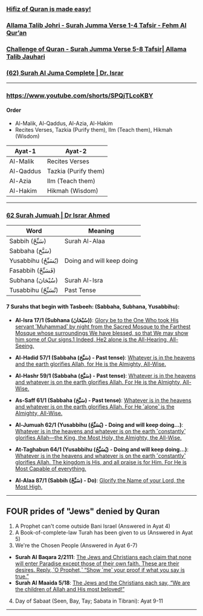### [Hifiz of Quran is made easy!](https://www.youtube.com/watch?v=arRe0gLSCdE)
### [Allama Talib Johri - Surah Jumma Verse 1-4 Tafsir - Fehm Al Qur’an](https://www.youtube.com/watch?v=yWTJn9wZtmA)
### [Challenge of Quran - Surah Jumma Verse 5-8 Tafsir| Allama Talib Jauhari](https://www.youtube.com/watch?v=AzT09icJsKw)
### [(62) Surah Al Juma Complete | Dr. Israr](https://www.youtube.com/watch?v=zi4F1Z0ISdA)

***
### https://www.youtube.com/shorts/SPQjTLcoKBY

#### Order
* Al-Malik, Al-Qaddus, Al-Azia, Al-Hakim
* Recites Verses, Tazkia (Purify them), Ilm (Teach them), Hikmah (Wisdom)

| Ayat-1 | Ayat-2 |
|---|---|
| Al-Malik | Recites Verses |
| Al-Qaddus | Tazkia (Purify them) | 
| Al-Azia | Ilm (Teach them) |
| Al-Hakim | Hikmah (Wisdom)|

***

### [62 Surah Jumuah | Dr Israr Ahmed](https://www.youtube.com/watch?v=4IKacXNU6fI)

| Word | Meaning| 
|---|---|
| Sabbih (سَبِّحْ)     | Surah Al-Alaa|
| Sabbaha (سَبَّحَ)    ||
| Yusabbihu (يُسَبِّحُ) | Doing and will keep doing |
| Fasabbih (فَسَبِّحْ)  ||
| Subhana (سُبْحَانَ)  | Surah Al-Isra|
| Tusabbihu (تُسَبِّحُ) | Past Tense|


#### 7 Surahs that begin with Tasbeeh: (Sabbaha, Subhana, Yusabbihu):
* __Al-Isra 17/1 (Subhana (سُبْحَانَ))__: [Glory be to the One Who took His servant ˹Muḥammad˺ by night from the Sacred Mosque to the Farthest Mosque whose surroundings We have blessed, so that We may show him some of Our signs.1 Indeed, He2 alone is the All-Hearing, All-Seeing.](https://quranwbw.com/17/1)

* __Al-Hadid 57/1 (Sabbaha (سَبَّحَ) - Past tense)__: [Whatever is in the heavens and the earth glorifies Allah, for He is the Almighty, All-Wise.](https://quranwbw.com/57/1) 
* __Al-Hashr 59/1 (Sabbaha (سَبَّحَ) - Past tense)__: [Whatever is in the heavens and whatever is on the earth glorifies Allah. For He is the Almighty, All-Wise.](https://quranwbw.com/59/1)  
* __As-Saff 61/1 (Sabbaha (سَبَّحَ) - Past tense)__: [Whatever is in the heavens and whatever is on the earth glorifies Allah. For He ˹alone˺ is the Almighty, All-Wise.](https://quranwbw.com/61/1) 

* __Al-Jumuah 62/1 (Yusabbihu (يُسَبِّحُ) - Doing and will keep doing...)__: [Whatever is in the heavens and whatever is on the earth ˹constantly˺ glorifies Allah—the King, the Most Holy, the Almighty, the All-Wise.](https://quranwbw.com/62/1)
* __At-Taghabun 64/1 (Yusabbihu (يُسَبِّحُ) - Doing and will keep doing...)__: [Whatever is in the heavens and whatever is on the earth ˹constantly˺ glorifies Allah. The kingdom is His, and all praise is for Him. For He is Most Capable of everything.](https://quranwbw.com/64/1)

* __Al-Alaa 87/1 (Sabbih (سَبِّحْ) - Do)__: [Glorify the Name of your Lord, the Most High,](https://quranwbw.com/87/1)

***

## FOUR prides of "Jews" denied by Quran
1. A Prophet can't come outside Bani Israel (Answered in Ayat 4)
2. A Book-of-complete-law Turah has been given to us (Answered in Ayat 5)
3. We're the Chosen People (Answered in Ayat 6-7)
* __Surah Al Baqara 2/2111__: [The Jews and Christians each claim that none will enter Paradise except those of their own faith. These are their desires. Reply, ˹O Prophet,˺ “Show ˹me˺ your proof if what you say is true.”](https://quranwbw.com/2/111)
* __Surah Al Maaida 5/18__: [The Jews and the Christians each say, “We are the children of Allah and His most beloved!”](https://quranwbw.com/5/18)
4. Day of Sabaat (Seen, Bay, Tay; Sabata in Tibrani): Ayat 9-11

***
